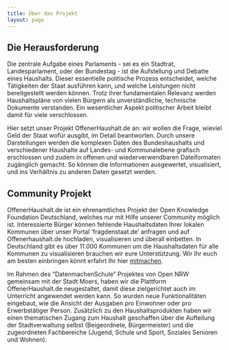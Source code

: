```yaml
---
title: Über das Projekt 
layout: page
---
```


## Die Herausforderung

Die zentrale Aufgabe eines Parlaments - sei es ein Stadtrat, Landesparlament, oder der Bundestag - ist die Aufstellung und Debatte eines Haushalts. Dieser essentielle politische Prozess entscheidet, welche Tätigkeiten der Staat ausführen kann, und welche Leistungen nicht bereitgestellt werden können. Trotz ihrer fundamentalen Relevanz werden Haushaltspläne von vielen Bürgern als unverständliche, technische Dokumente verstanden. Ein wesentlicher Aspekt politischer Arbeit bleibt damit für viele verschlossen.

Hier setzt unser Projekt OffenerHaushalt.de an: wir wollen die Frage, wieviel Geld der Staat wofür ausgibt, im Detail beantworten. Durch unsere Darstellungen werden die komplexen Daten des Bundeshaushalts und verschiedener Haushalte auf Landes- und Kommunalebene grafisch erschlossen und zudem in offenen und wiederverwendbaren Dateiformaten zugänglich gemacht. So können die Informationen ausgewertet, visualisiert, und ins Verhältnis zu anderen Daten gesetzt werden. 

## Community Projekt  

OffenerHaushalt.de ist ein ehrenamtliches Projekt der Open Knowledge Foundation Deutschland, welches nur mit Hilfe unserer Community möglich ist. Interessierte Bürger können fehlende Haushaltsdaten Ihrer lokalen Kommunen über unser Portal ‘fragdenstaat.de’ anfragen und auf Offenerhaushalt.de hochladen, visualisieren und überall einbetten. In Deutschland gibt es über 11.000 Kommunen um die Haushaltsdaten für alle Kommunen zu visualisieren brauchen wir eure Unterstützung. Wir Ihr euch am besten einbringen könnt erfahrt Ihr hier [mitmachen](http://beta.offenerhaushalt.de//page/mitmachen.html).

Im Rahmen des “DatenmachenSchule” Projektes von Open NRW gemeinsam mit der Stadt Moers, haben wir die Plattform OffenerHaushalt.de neugestaltet, damit diese zielgerichtet auch im Unterricht angewendet werden kann. So wurden neue Funktionalitäten eingebaut, wie die Ansicht der Ausgaben pro Einwohner oder pro Erwerbstätiger Person. Zusätzlich zu den Haushaltsprodukten haben wir einen thematischen Zugang zum Haushalt geschaffen über die Aufteilung der  Stadtverwaltung selbst (Beigeordnete, Bürgermeister) und die zugeordneten Fachbereiche (Jugend, Schule und Sport, Soziales Senioren und Wohnen). 



